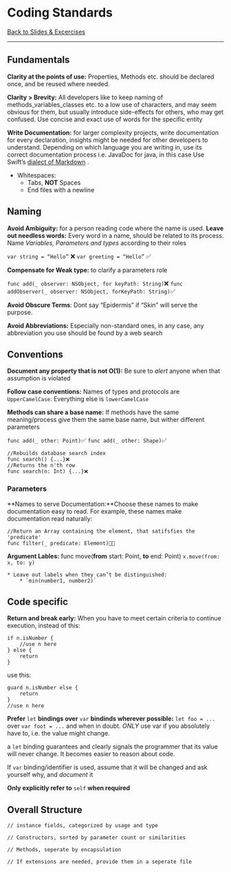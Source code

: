 # Coding Standards
[Back to Slides & Excercises](bear://x-callback-url/open-note?id=9D123EEA-A4C1-4FB1-A6D6-7F909223CB58-11129-0000690EBDA0A5CF)
- - - -
## Fundamentals
**Clarity at the points of use:** Properties, Methods etc. should be declared once, and be reused where needed.

**Clarity > Brevity:** All developers like to keep naming of methods_variables_classes etc. to a low use of characters, and may seem obvious for them, but usually introduce side-effects for others, who may get confused. Use concise and exact use of words for the specific entity

**Write Documentation:** for larger complexity projects, write documentation for every declaration, insights might be needed for other developers to understand. Depending on which language you are writing in, use its correct documentation process i.e. JavaDoc for java, in this case Use Swift’s [dialect of Markdown](https://developer.apple.com/library/content/documentation/Xcode/Reference/xcode_markup_formatting_ref/) .

* Whitespaces:
	* Tabs, **NOT** Spaces
	* End files with a newline

## Naming
**Avoid Ambiguity:** for a person reading code where the name is used.
**Leave out needless words:** Every word in a name, should be related to its process. Name _Variables, Parameters and types_ according to their roles

`var string = “Hello”` ❌
`var greeting = “Hello”` ✅

**Compensate for Weak type:** to clarify a parameters role

`func add(_ observer: NSObject, for keyPath: String)`❌
`func addObserver(_ observer: NSObject, forKeyPath: String)`✅

**Avoid Obscure Terms**: Dont say “Epidermis” if “Skin” will serve the purpose. 

**Avoid Abbreviations:** Especially non-standard ones, in any case, any abbreviation you use should be found by a web search

## Conventions
**Document any property that is not O(1):** Be sure to _alert_ anyone when that assumption is violated

**Follow case conventions:** Names of types and protocols are `UpperCamelCase`. Everything else is `lowerCamelCase`

**Methods can share a base name:** If methods have the same meaning/process give them the same base name, but wither different parameters

`func add(_ other: Point)`✅
`func add(_ other: Shape)`✅

```
//Rebuilds database search index
func search() {...}❌
//Returns the n'th row
func search(n: Int) {...}❌
```

### Parameters
**Names to serve Documentation:**Choose these names to make documentation easy to read. For example, these names make documentation read naturally:
```
//Return an Array containing the element, that satifsfies the 'predicate'
func filter(_ predicate: Element)
```

**Argument Lables:**
func move(**from** start: Point, **to** end: Point)
`x.move(from: x, to: y)`

	* Leave out labels when they can’t be distinguished:
		* `min(number1, number2)`


## Code specific
**Return and break early:** When you have to meet certain criteria to continue execution, instead of this:
```
if n.isNumber {
	//use n here
} else {
	return
}
```
use this:
```
guard n.isNumber else {
	return
}
//use n here
```

**Prefer** `let` **bindings over** `var` **bindinds wherever possible:**
`let foo = ...`  over `var foot = ...`  and when in doubt. _ONLY_ use var if you absolutely have to, i.e. the value might change.

a `let` binding  guarantees and clearly signals the programmer that its value will never change. It becomes easier to reason about code.

If `var` binding/identifier is used, assume that it will be changed and ask yourself why, and _document_ it

**Only explicitly refer to** `self` **when required**

## Overall Structure
```
// instance fields, categorized by usage and type

// Constructors, sorted by parameter count or similarities

// Methods, seperate by encapsulation

// If extensions are needed, provide them in a seperate file
```		
		
